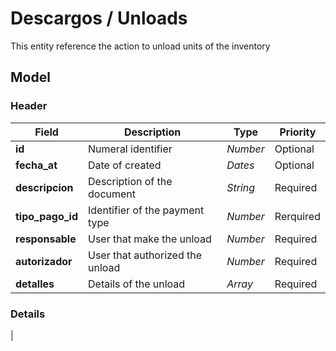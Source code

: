 # Descargos / Unloads

This entity reference the action to unload units of the inventory

## Model

### Header

| Field | Description | Type | Priority |
| ----- | ----------- | ---- | -------- |
| **id** | Numeral identifier | *Number* | Optional |
| **fecha_at** | Date of created | *Dates* | Optional |
| **descripcion** | Description of the document | *String* | Required |
| **tipo_pago_id** | Identifier of the payment type | *Number* | Rerquired |
| **responsable** | User that make the unload | *Number* | Required |
| **autorizador** | User that authorized the unload | *Number* | Required |
| **detalles** | Details of the unload | *Array* | Required |

### Details

| 